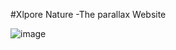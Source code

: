 #Xlpore Nature -The parallax Website



![image](https://github.com/shibinsp45/Explore-Nature/assets/63835182/5d77eba7-1bfa-41c1-947b-022129df03ea)

